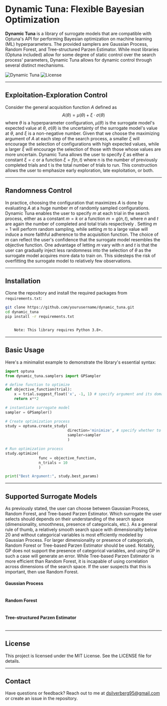 # Dynamic Tuna: Flexible Bayesian Optimization

**Dynamic Tuna** is a library of surrogate models that are compatible with Optuna's API for performing Bayesian optimization on machine learning (ML) hyperparameters. The provided samplers are Gaussian Process, Random Forest, and Tree-structured Parzen Estimator. While most libraries (Optuna included) allow for some degree of static control over the search process' parameters, Dynamic Tuna allows for dynamic control through several distinct mechanisms.

![Dynamic Tuna](https://img.shields.io/badge/bayesian-optimization-blue.svg) ![License](https://img.shields.io/badge/license-MIT-green)

---

## Exploitation-Exploration Control

Consider the general acquisition function $A$ defined as $$A(\theta) = \mu(\theta) + \xi\cdot\sigma(\theta)$$ where $\theta$ is a hyperparameter configuration, $\mu(\theta)$ is the surrogate model's expected value at $\theta$, $\sigma(\theta)$ is the uncertainty of the surrogate model's value at $\theta$, and $\xi$ is a non-negative number. Given that we choose the maximizing argument of $A$ at each step of the search process, a smaller $\xi$ will encourage the selection of configurations with high expected values, while a larger $\xi$ will encourage the selection of those with those whose values are more uncertain. Dynamic Tuna allows the user to specify $\xi$ as either a constant $\xi = c$ or a function $\xi = f(n, t)$ where n is the number of previously completed trials and t is the total number of trials to run. This construction allows the user to emphasize early exploration, late exploitation, or both. 

---

## Randomness Control

In practice, choosing the configuration that maximizes $A$ is done by evaluating $A$ at a huge number $m$ of randomly sampled configurations. Dynamic Tuna enables the user to specify $m$ at each trial in the search process, either as a constant $m=k$ or a function $m=g(n, t)$, where $n$ and $t$ are again the number of completed and total trials respectively . Setting $m=1$ will perform random sampling, while setting $m$ to a large value will induce a more faithful adherence to the acquisition function. The choice of $m$ can reflect the user's confidence that the surrogate model resembles the objective function. One advantage of letting $m$ vary with $n$ and $t$ is that the user can gradually inject less randomness into the selection of $\theta$ as the surrogate model acquires more data to train on. This sidesteps the risk of overfitting the surrogate model to relatively few observations. 

---

## Installation

Clone the repository and install the required packages from `requirements.txt`:

```bash
git clone https://github.com/yourusername/dynamic_tuna.git
cd dynamic_tuna
pip install -r requirements.txt


	Note: This library requires Python 3.8+.
```

---

## Basic Usage

Here's a minimalist example to demonstrate the library's essential syntax:

```python
import optuna
from dynamic_tuna.samplers import GPSampler

# define function to optimize
def objective_function(trial):
    x = trial.suggest_float('x', -1, 1) # specify argument and its domain
    return x**2

# instantiate surrogate model
sampler = GPSampler() 

# Create optimization process
study = optuna.create_study(
                            direction='minimize', # specify whether to maximize or minimize objective function
                            sampler=sampler
                            )

# Run optimization process
study.optimize(
               func = objective_function, 
               n_trials = 10
               )

print("Best Argument:", study.best_params)
```

---

## Supported Surrogate Models

As previously stated, the user can choose between Gaussian Process, Random Forest, and Tree-based Parzen Estimator. Which surrogate the user selects should depends on their understanding of the search space (dimensionality, smoothness, presence of categoricals, etc.). As a general rule of thumb, a relatively smooth search space with dimensionality below 20 and without categorical variables is most efficiently modeled by Gaussian Process. For larger dimensionality or presence of categoricals, Random Forest or Tree-based Parzen Estimator should be used. Notably, GP does not support the presence of categorical variables, and using GP in such a case will generate an error. While Tree-based Parzen Estimator is more efficient than Random Forest, it is incapable of using correlation across dimensions of the search space. If the user suspects that this is important, then use Random Forest.


#### Gaussian Process

```python

```

#### Random Forest

```python

```

#### Tree-structured Parzen Estimator

```python

```

---

## License

This project is licensed under the MIT License. See the LICENSE file for details.

---

## Contact

Have questions or feedback? Reach out to me at dsilverberg95@gmail.com or create an issue in the repository.

